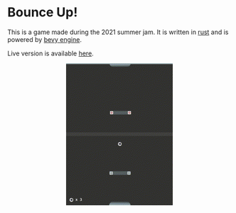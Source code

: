# Bounce Up!
This is a game made during the 2021 summer jam. It is written in [rust](https://www.rust-lang.org/) and is powered by [bevy engine](https://bevyengine.org/).

Live version is available [here](https://cryscan.github.io/summer-jam/).

<div style="text-align:center"><img src="assets/cover.gif" /></div>
